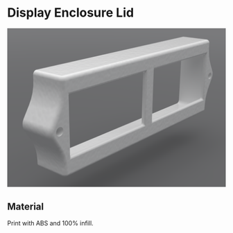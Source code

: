 # Display Enclosure Lid

![Display Enclosure Lid](../images/enclosure_display_lid.png)

## Material

Print with ABS and 100% infill.